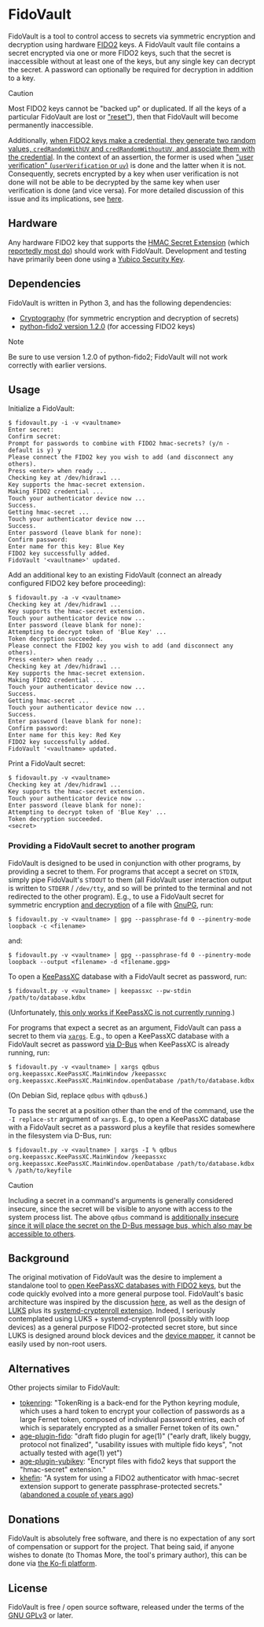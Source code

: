 # FidoVault

FidoVault is a tool to control access to secrets via symmetric encryption and decryption using hardware [FIDO2](https://en.wikipedia.org/wiki/FIDO_Alliance#FIDO2) keys. A FidoVault vault file contains a secret encrypted via one or more FIDO2 keys, such that the secret is inaccessible without at least one of the keys, but any single key can decrypt the secret. A password can optionally be required for decryption in addition to a key.

> [!CAUTION]
> Most FIDO2 keys cannot be "backed up" or duplicated. If all the keys of a particular FidoVault are lost or ["reset"](https://support.yubico.com/hc/en-us/articles/360016648899-Resetting-the-FIDO2-Application-on-Your-YubiKey-or-Security-Key)), then that FidoVault will become permanently inaccessible.
>
> Additionally, [when FIDO2 keys make a credential, they generate two random values, `credRandomWithUV` and `credRandomWithoutUV`, and associate them with the credential](https://fidoalliance.org/specs/fido-v2.1-rd-20210309/fido-client-to-authenticator-protocol-v2.1-rd-20210309.html#sctn-hmac-secret-extension). In the context of an assertion, the former is used when ["user verification" (`userVerification` or `uv`)](https://developers.yubico.com/WebAuthn/WebAuthn_Developer_Guide/User_Presence_vs_User_Verification.html) is done and the latter when it is not. Consequently, secrets encrypted by a key when user verification is not done will not be able to be decrypted by the same key when user verification is done (and vice versa). For more detailed discussion of this issue and its implications, see [here](https://github.com/keepassxreboot/keepassxc/discussions/9506#discussioncomment-11864543).

## Hardware

Any hardware FIDO2 key that supports the [HMAC Secret Extension](https://fidoalliance.org/specs/fido-v2.0-id-20180227/fido-client-to-authenticator-protocol-v2.0-id-20180227.html#sctn-hmac-secret-extension) (which [reportedly most do](https://0pointer.net/blog/unlocking-luks2-volumes-with-tpm2-fido2-pkcs11-security-hardware-on-systemd-248.html)) should work with FidoVault. Development and testing have primarily been done using a [Yubico Security Key](https://www.yubico.com/products/security-key/).

## Dependencies

FidoVault is written in Python 3, and has the following dependencies:

 * [Cryptography](https://github.com/pyca/cryptography) (for symmetric encryption and decryption of secrets)
 * [python-fido2 version 1.2.0](https://github.com/Yubico/python-fido2/releases/tag/1.2.0) (for accessing FIDO2 keys)
 
> [!NOTE]
> Be sure to use version 1.2.0 of python-fido2; FidoVault will not work correctly with earlier versions.

## Usage

Initialize a FidoVault:

```
$ fidovault.py -i -v <vaultname>
Enter secret: 
Confirm secret: 
Prompt for passwords to combine with FIDO2 hmac-secrets? (y/n - default is y) y
Please connect the FIDO2 key you wish to add (and disconnect any others).
Press <enter> when ready ... 
Checking key at /dev/hidraw1 ...
Key supports the hmac-secret extension.
Making FIDO2 credential ... 
Touch your authenticator device now ...
Success.
Getting hmac-secret ... 
Touch your authenticator device now ...
Success.
Enter password (leave blank for none): 
Confirm password: 
Enter name for this key: Blue Key
FIDO2 key successfully added.
FidoVault '<vaultname>' updated.
```

Add an additional key to an existing FidoVault (connect an already configured FIDO2 key before proceeding):

```
$ fidovault.py -a -v <vaultname>
Checking key at /dev/hidraw1 ...
Key supports the hmac-secret extension.
Touch your authenticator device now ...
Enter password (leave blank for none): 
Attempting to decrypt token of 'Blue Key' ...
Token decryption succeeded.
Please connect the FIDO2 key you wish to add (and disconnect any others).
Press <enter> when ready ... 
Checking key at /dev/hidraw1 ...
Key supports the hmac-secret extension.
Making FIDO2 credential ... 
Touch your authenticator device now ...
Success.
Getting hmac-secret ... 
Touch your authenticator device now ...
Success.
Enter password (leave blank for none): 
Confirm password: 
Enter name for this key: Red Key
FIDO2 key successfully added.
FidoVault '<vaultname> updated.
```

Print a FidoVault secret:

```
$ fidovault.py -v <vaultname>
Checking key at /dev/hidraw1 ...
Key supports the hmac-secret extension.
Touch your authenticator device now ...
Enter password (leave blank for none): 
Attempting to decrypt token of 'Blue Key' ...
Token decryption succeeded.
<secret>
```

### Providing a FidoVault secret to another program

FidoVault is designed to be used in conjunction with other programs, by providing a secret to them. For programs that accept a secret on `STDIN`, simply pipe FidoVault's `STDOUT` to them (all FidoVault user interaction output is written to `STDERR` / `/dev/tty`, and so will be printed to the terminal and not redirected to the other program). E.g., to use a FidoVault secret for symmetric encryption [and decryption](https://unix.stackexchange.com/questions/560135/how-to-decrypt-file-that-was-symmetrically-encrypted-using-gpg) of a file with [GnuPG](https://gnupg.org/), run:

```
$ fidovault.py -v <vaultname> | gpg --passphrase-fd 0 --pinentry-mode loopback -c <filename>
```

and:

```
$ fidovault.py -v <vaultname> | gpg --passphrase-fd 0 --pinentry-mode loopback --output <filename> -d <filename.gpg>
```

To open a [KeePassXC](https://keepassxc.org/) database with a FidoVault secret as password, run:

```
$ fidovault.py -v <vaultname> | keepassxc --pw-stdin /path/to/database.kdbx
```

(Unfortunately, [this only works if KeePassXC is not currently running](https://github.com/keepassxreboot/keepassxc/issues/2089).)

For programs that expect a secret as an argument, FidoVault can pass a secret to them via [`xargs`](https://en.wikipedia.org/wiki/Xargs). E.g., to open a KeePassXC database with a FidoVault secret as password [via D-Bus](https://github.com/keepassxreboot/keepassxc/wiki/Using-DBus-with-KeePassXC) when KeePassXC is already running, run:

```
$ fidovault.py -v <vaultname> | xargs qdbus org.keepassxc.KeePassXC.MainWindow /keepassxc org.keepassxc.KeePassXC.MainWindow.openDatabase /path/to/database.kdbx
```

(On Debian Sid, replace `qdbus` with `qdbus6`.)

To pass the secret at a position other than the end of the command, use the `-I replace-str` argument of `xargs`. E.g., to open a KeePassXC database with a FidoVault secret as a password plus a keyfile that resides somewhere in the filesystem via D-Bus, run:

```
$ fidovault.py -v <vaultname> | xargs -I % qdbus org.keepassxc.KeePassXC.MainWindow /keepassxc org.keepassxc.KeePassXC.MainWindow.openDatabase /path/to/database.kdbx % /path/to/keyfile
```

> [!CAUTION]
> Including a secret in a command's arguments is generally considered insecure, since the secret will be visible to anyone with access to the system process list. The above `qdbus` command is [additionally insecure since it will place the secret on the D-Bus message bus, which also may be accessible to others](https://github.com/keepassxreboot/keepassxc/issues/8826).

## Background

The original motivation of FidoVault was the desire to implement a standalone tool to [open KeePassXC databases with FIDO2 keys](https://github.com/keepassxreboot/keepassxc/discussions/9506), but the code quickly evolved into a more general purpose tool. FidoVault's basic architecture was inspired by the discussion [here](https://github.com/keepassxreboot/keepassxc/discussions/9506), as well as the design of [LUKS](https://en.wikipedia.org/wiki/Linux_Unified_Key_Setup) plus its [systemd-cryptenroll extension](https://0pointer.net/blog/unlocking-luks2-volumes-with-tpm2-fido2-pkcs11-security-hardware-on-systemd-248.html). Indeed, I seriously contemplated using LUKS + systemd-cryptenroll (possibly with loop devices) as a general purpose FIDO2-protected secret store, but since LUKS is designed around block devices and the [device mapper](https://en.wikipedia.org/wiki/Device_mapper), it cannot be easily used by non-root users.

## Alternatives ##

Other projects similar to FidoVault:

 * [tokenring](https://github.com/glyph/tokenring): "TokenRing is a back-end for the Python keyring module, which uses a hard token to encrypt your collection of passwords as a large Fernet token, composed of individual password entries, each of which is separately encrypted as a smaller Fernet token of its own."
 * [age-plugin-fido](https://github.com/riastradh/age-plugin-fido): "draft fido plugin for age(1)" ("early draft, likely buggy, protocol not finalized", "usability issues with multiple fido keys", "not actually tested with age(1) yet")
 * [age-plugin-yubikey](https://github.com/olastor/age-plugin-fido2-hmac/): "Encrypt files with fido2 keys that support the "hmac-secret" extension."
 * [khefin](https://github.com/mjec/khefin): "A system for using a FIDO2 authenticator with hmac-secret extension support to generate passphrase-protected secrets." ([abandoned a couple of years ago](https://github.com/mjec/khefin/issues/42))

## Donations

FidoVault is absolutely free software, and there is no expectation of any sort of compensation or support for the project. That being said, if anyone wishes to donate (to Thomas More, the tool's primary author), this can be done via [the Ko-fi platform](https://ko-fi.com/thomasmore).

## License

FidoVault is free / open source software, released under the terms of the [GNU GPLv3](https://www.gnu.org/licenses/gpl-3.0.en.html) or later.
